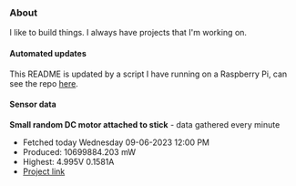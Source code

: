 ### About
I like to build things. I always have projects that I'm working on.

#### Automated updates
This README is updated by a script I have running on a Raspberry Pi, can see the repo [here](https://github.com/jdc-cunningham/raspi-git-repo-updater).

#### Sensor data


**Small random DC motor attached to stick** - data gathered every minute
- Fetched today Wednesday 09-06-2023 12:00 PM
- Produced: 10699884.203 mW
- Highest: 4.995V 0.1581A
- [Project link](https://github.com/jdc-cunningham/turbine-raspi)